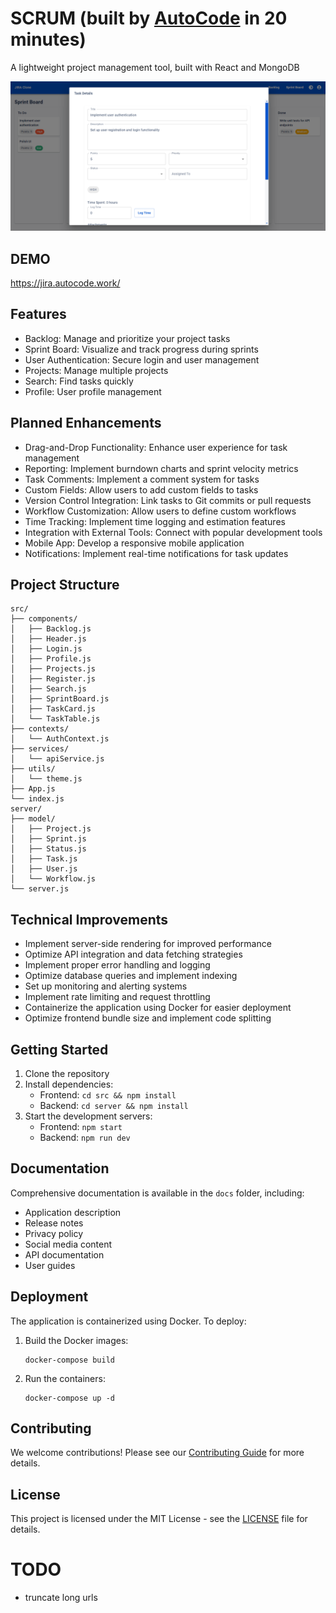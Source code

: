# SCRUM (built by [AutoCode](https://autocode.work) in 20 minutes)

A lightweight project management tool, built with React and MongoDB

![alt text](image-1.png)

## DEMO

https://jira.autocode.work/

## Features

-   Backlog: Manage and prioritize your project tasks
-   Sprint Board: Visualize and track progress during sprints
-   User Authentication: Secure login and user management
-   Projects: Manage multiple projects
-   Search: Find tasks quickly
-   Profile: User profile management

## Planned Enhancements

-   Drag-and-Drop Functionality: Enhance user experience for task management
-   Reporting: Implement burndown charts and sprint velocity metrics
-   Task Comments: Implement a comment system for tasks
-   Custom Fields: Allow users to add custom fields to tasks
-   Version Control Integration: Link tasks to Git commits or pull requests
-   Workflow Customization: Allow users to define custom workflows
-   Time Tracking: Implement time logging and estimation features
-   Integration with External Tools: Connect with popular development tools
-   Mobile App: Develop a responsive mobile application
-   Notifications: Implement real-time notifications for task updates

## Project Structure

```
src/
├── components/
│   ├── Backlog.js
│   ├── Header.js
│   ├── Login.js
│   ├── Profile.js
│   ├── Projects.js
│   ├── Register.js
│   ├── Search.js
│   ├── SprintBoard.js
│   ├── TaskCard.js
│   └── TaskTable.js
├── contexts/
│   └── AuthContext.js
├── services/
│   └── apiService.js
├── utils/
│   └── theme.js
├── App.js
└── index.js
server/
├── model/
│   ├── Project.js
│   ├── Sprint.js
│   ├── Status.js
│   ├── Task.js
│   ├── User.js
│   └── Workflow.js
└── server.js
```

## Technical Improvements

-   Implement server-side rendering for improved performance
-   Optimize API integration and data fetching strategies
-   Implement proper error handling and logging
-   Optimize database queries and implement indexing
-   Set up monitoring and alerting systems
-   Implement rate limiting and request throttling
-   Containerize the application using Docker for easier deployment
-   Optimize frontend bundle size and implement code splitting

## Getting Started

1. Clone the repository
2. Install dependencies:
    - Frontend: `cd src && npm install`
    - Backend: `cd server && npm install`
3. Start the development servers:
    - Frontend: `npm start`
    - Backend: `npm run dev`

## Documentation

Comprehensive documentation is available in the `docs` folder, including:

-   Application description
-   Release notes
-   Privacy policy
-   Social media content
-   API documentation
-   User guides

## Deployment

The application is containerized using Docker. To deploy:

1. Build the Docker images:
    ```
    docker-compose build
    ```
2. Run the containers:
    ```
    docker-compose up -d
    ```

## Contributing

We welcome contributions! Please see our [Contributing Guide](CONTRIBUTING.md) for more details.

## License

This project is licensed under the MIT License - see the [LICENSE](LICENSE) file for details.

# TODO

- truncate long urls